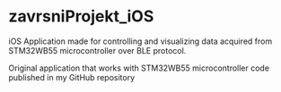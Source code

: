 # zavrsniProjekt_iOS
 iOS Application made for controlling and visualizing data acquired from STM32WB55 microcontroller over BLE protocol.


Original application that works with STM32WB55 microcontroller code published in my GitHub repository

